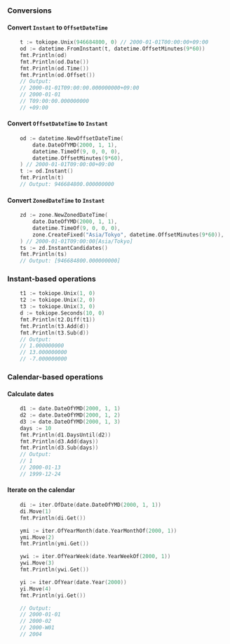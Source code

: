 
### Conversions

#### Convert `Instant` to `OffsetDateTime`

```go
	t := tokiope.Unix(946684800, 0) // 2000-01-01T00:00:00+09:00
	od := datetime.FromInstant(t, datetime.OffsetMinutes(9*60))
	fmt.Println(od)
	fmt.Println(od.Date())
	fmt.Println(od.Time())
	fmt.Println(od.Offset())
	// Output:
	// 2000-01-01T09:00:00.000000000+09:00
	// 2000-01-01
	// T09:00:00.000000000
	// +09:00
```

#### Convert `OffsetDateTime` to `Instant`

```go
	od := datetime.NewOffsetDateTime(
		date.DateOfYMD(2000, 1, 1),
		datetime.TimeOf(9, 0, 0, 0),
		datetime.OffsetMinutes(9*60),
	) // 2000-01-01T09:00:00+09:00
	t := od.Instant()
	fmt.Println(t)
	// Output: 946684800.000000000
```

#### Convert `ZonedDateTime` to `Instant`

```go
	zd := zone.NewZonedDateTime(
		date.DateOfYMD(2000, 1, 1),
		datetime.TimeOf(9, 0, 0, 0),
		zone.CreateFixed("Asia/Tokyo", datetime.OffsetMinutes(9*60)),
	) // 2000-01-01T09:00:00[Asia/Tokyo]
	ts := zd.InstantCandidates()
	fmt.Println(ts)
	// Output: [946684800.000000000]
```

### Instant-based operations

```go
	t1 := tokiope.Unix(1, 0)
	t2 := tokiope.Unix(2, 0)
	t3 := tokiope.Unix(3, 0)
	d := tokiope.Seconds(10, 0)
	fmt.Println(t2.Diff(t1))
	fmt.Println(t3.Add(d))
	fmt.Println(t3.Sub(d))
	// Output:
	// 1.000000000
	// 13.000000000
	// -7.000000000
```

### Calendar-based operations

#### Calculate dates

```go
	d1 := date.DateOfYMD(2000, 1, 1)
	d2 := date.DateOfYMD(2000, 1, 2)
	d3 := date.DateOfYMD(2000, 1, 3)
	days := 10
	fmt.Println(d1.DaysUntil(d2))
	fmt.Println(d3.Add(days))
	fmt.Println(d3.Sub(days))
	// Output:
	// 1
	// 2000-01-13
	// 1999-12-24
```

#### Iterate on the calendar

```go
	di := iter.OfDate(date.DateOfYMD(2000, 1, 1))
	di.Move(1)
	fmt.Println(di.Get())

	ymi := iter.OfYearMonth(date.YearMonthOf(2000, 1))
	ymi.Move(2)
	fmt.Println(ymi.Get())

	ywi := iter.OfYearWeek(date.YearWeekOf(2000, 1))
	ywi.Move(3)
	fmt.Println(ywi.Get())

	yi := iter.OfYear(date.Year(2000))
	yi.Move(4)
	fmt.Println(yi.Get())

	// Output:
	// 2000-01-01
	// 2000-02
	// 2000-W01
	// 2004
```